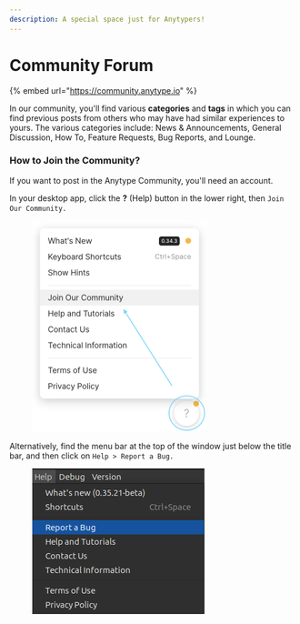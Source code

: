 ```yaml
---
description: A special space just for Anytypers!
---
```


# Community Forum

{% embed url="https://community.anytype.io" %}

In our community, you'll find various **categories** and **tags** in which you can find previous posts from others who may have had similar experiences to yours. The various categories include: News & Announcements, General Discussion, How To, Feature Requests, Bug Reports, and Lounge.

### How to Join the Community?

If you want to post in the Anytype Community, you'll need an account.&#x20;

In your desktop app, click the **?** (Help) button in the lower right, then `Join Our Community.`

<figure><img src="../../.gitbook/assets/Screenshot 2023-08-23 at 17.42.16.png" alt="" width="306"><figcaption></figcaption></figure>

Alternatively, find the menu bar at the top of the window just below the title bar, and then click on `Help > Report a Bug.`

<figure><img src="../../.gitbook/assets/image (45).png" alt=""><figcaption></figcaption></figure>
